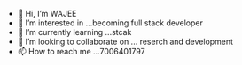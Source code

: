 - 👋 Hi, I’m WAJEE 
- 👀 I’m interested in ...becoming full stack developer
- 🌱 I’m currently learning ...stcak
- 💞️ I’m looking to collaborate on ... reserch and development
- 📫 How to reach me ...7006401797

<!---
wajeeahmad6/wajeeahmad6 is a ✨ special ✨ repository because its `README.md` (this file) appears on your GitHub profile.
You can click the Preview link to take a look at your changes.
--->
